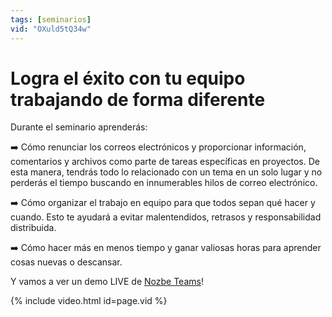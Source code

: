 ```yaml
---
tags: [seminarios]
vid: "OXuld5tQ34w"
---
```


# Logra el éxito con tu equipo trabajando de forma diferente

Durante el seminario aprenderás:

➡️ Cómo renunciar los correos electrónicos y proporcionar información, comentarios y archivos como parte de tareas específicas en proyectos. De esta manera, tendrás todo lo relacionado con un tema en un solo lugar y no perderás el tiempo buscando en innumerables hilos de correo electrónico.

➡️ Cómo organizar el trabajo en equipo para que todos sepan qué hacer y cuando. Esto te ayudará a evitar malentendidos, retrasos y responsabilidad distribuida.

➡️ Cómo hacer más en menos tiempo y ganar valiosas horas para aprender cosas nuevas o descansar.

Y vamos a ver un demo LIVE de [Nozbe Teams][n]!

{% include video.html id=page.vid %}

<!--More-->


[n]: https://nozbe.com/es/?a=mike